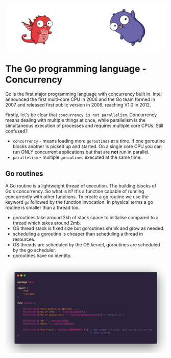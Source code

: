 ![](/assets/gologo.png)

# The Go programming language - Concurrency

Go is the first major programming language with concurrency built in. Intel announced the first multi-core CPU in 2006 and the Go team formed in 2007 and released first public version in 2009, reaching V1.0 in 2012.

Firstly, let's be clear that `concurrency is not parallelism`. Concurrency means dealing with multiple things at once, while parallelism is the simultaneous execution of processes and requires multiple core CPUs. Still confused?

- `concurrency` - means loading more `goroutines` at a time. If one goroutine blocks another is picked up and started. On a single core CPU you can run ONLY concurrent applications but that are **not** run in parallel.
- `parallelism` - multiple `goroutines` executed at the same time.

## Go routines

A Go routine is a lightweight thread of execution. The building blocks of Go's concurrency. So what is it? It's a function capable of running concurrently with other functions. To create a go routine we use the keyword `go` followed by the function invocation. In physical terms a go routine is smaller than a thread too.

- goroutines take around 2kb of stack space to initialise compared to a thread which takes around 2mb.
- OS thread stack is fixed size but goroutines shrink and grow as needed.
- scheduling a goroutine is cheaper than scheduling a thread in resources.
- OS threads are scheduled by the OS kernel, goroutines are scheduled by the go scheduler.
- goroutines have no identity.

![](/core/src/16-concurrency/assets/1601-goroutine.png)
